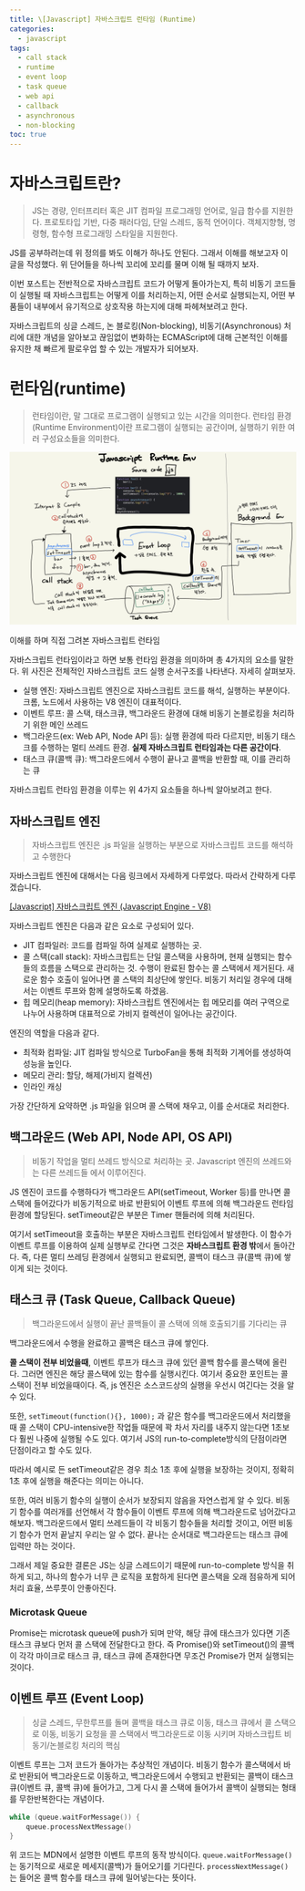 ```yaml
---
title: \[Javascript] 자바스크립트 런타임 (Runtime)
categories: 
  - javascript
tags: 
  - call stack
  - runtime
  - event loop
  - task queue
  - web api
  - callback
  - asynchronous
  - non-blocking
toc: true
---
```


# 자바스크립트란?

> JS는 경량, 인터프리터 혹은 JIT 컴파일 프로그래밍 언어로, 일급 함수를 지원한다. 프로토타입 기반, 다중 패러다임, 단일 스레드, 동적 언어이다. 객체지향형, 명령형, 함수형 프로그래밍 스타일을 지원한다.

JS를 공부하려는데 위 정의를 봐도 이해가 하나도 안된다. 그래서 이해를 해보고자 이 글을 작성했다. 위 단어들을 하나씩 꼬리에 꼬리를 물며 이해 될 때까지 보자.

이번 포스트는 전반적으로 자바스크립트 코드가 어떻게 돌아가는지, 특히 비동기 코드들이 실행될 때 자바스크립트는 어떻게 이를 처리하는지, 어떤 순서로 실행되는지, 어떤 부품들이 내부에서 유기적으로 상호작용 하는지에 대해 파헤쳐보려고 한다.

자바스크립트의 싱글 스레드, 논 블로킹(Non-blocking), 비동기(Asynchronous) 처리에 대한 개념을 알아보고 끊임없이 변화하는 ECMAScript에 대해 근본적인 이해를 유지한 채 빠르게 팔로우업 할 수 있는 개발자가 되어보자.

# 런타임(runtime)

> 런타임이란, 말 그대로 프로그램이 실행되고 있는 시간을 의미한다. 
런타임 환경(Runtime Environment)이란 프로그램이 실행되는 공간이며, 실행하기 위한 여러 구성요소들을 의미한다.

![runtime.jpeg](/assets/images/javascript/runtime.jpeg)

이해를 하며 직접 그려본 자바스크립트 런타임

자바스크립트 런타임이라고 하면 보통 런타임 환경을 의미하며 총 4가지의 요소를 말한다. 위 사진은 전체적인 자바스크립트 코드 실행 순서구조를 나타낸다. 자세히 살펴보자.

- 실행 엔진: 자바스크립트 엔진으로 자바스크립트 코드를 해석, 실행하는 부분이다. 크롬, 노드에서 사용하는 V8 엔진이 대표적이다.
- 이벤트 루프: 콜 스택, 태스크큐, 백그라운드 환경에 대해 비동기 논블로킹을 처리하기 위한 메인 쓰레드
- 백그라운드(ex: Web API, Node API 등): 실행 환경에 따라 다르지만, 비동기 태스크를 수행하는 멀티 쓰레드 환경. **실제 자바스크립트 런타임과는 다른 공간이다**.
- 태스크 큐(콜백 큐): 백그라운드에서 수행이 끝나고 콜백을 반환할 때, 이를 관리하는 큐

자바스크립트 런타임 환경을 이루는 위 4가지 요소들을 하나씩 알아보려고 한다.

## 자바스크립트 엔진

> 자바스크립트 엔진은 .js 파일을 실행하는 부분으로 자바스크립트 코드를 해석하고 수행한다

자바스크립트 엔진에 대해서는 다음 링크에서 자세하게 다루었다. 따라서 간략하게 다루겠습니다.

[[Javascript] 자바스크립트 엔진 (Javascript Engine - V8)](https://akgop.github.io/javascript/JS_EngineV8/)

자바스크립트 엔진은 다음과 같은 요소로 구성되어 있다.

- JIT 컴파일러: 코드를 컴파일 하여 실제로 실행하는 곳.
- 콜 스택(call stack): 자바스크립트는 단일 콜스택을 사용하며, 현재 실행되는 함수들의 흐름을 스택으로 관리하는 것. 수행이 완료된 함수는 콜 스택에서 제거된다. 새로운 함수 호출이 일어나면 콜 스택의 최상단에 쌓인다. 비동기 처리일 경우에 대해서는 이벤트 루프와 함께 설명하도록 하겠음.
- 힙 메모리(heap memory): 자바스크립트 엔진에서는 힙 메모리를 여러 구역으로 나누어 사용하며 대표적으로 가비지 컬렉션이 일어나는 공간이다.

엔진의 역할을 다음과 같다.

- 최적화 컴파일: JIT 컴파일 방식으로 TurboFan을 통해 최적화 기계어를 생성하여 성능을 높인다.
- 메모리 관리: 할당, 해제(가비지 컬렉션)
- 인라인 캐싱

가장 간단하게 요약하면 .js 파일을 읽으며 콜 스택에 채우고, 이를 순서대로 처리한다.

## 백그라운드 (Web API, Node API, OS API)

> 비동기 작업을 멀티 쓰레드 방식으로 처리하는 곳. 
Javascript 엔진의 쓰레드와는 다른 쓰레드들 에서 이루어진다.

JS 엔진이 코드를 수행하다가 백그라운드 API(setTimeout, Worker 등)를 만나면 콜 스택에 들어갔다가 비동기적으로 바로 반환되어 이벤트 루프에 의해 백그라운드 런타임 환경에 할당된다. setTimeout같은 부분은 Timer 핸들러에 의해 처리된다.

여기서 setTimeout을 호출하는 부분은 자바스크립트 런타임에서 발생한다. 이 함수가 이벤트 루프를 이용하여 실제 실행부로 간다면 그것은 **자바스크립트 환경 밖**에서 돌아간다. 즉, 다른 멀티 쓰레딩 환경에서 실행되고 완료되면, 콜백이 태스크 큐(콜백 큐)에 쌓이게 되는 것이다. 

## 태스크 큐 (Task Queue, Callback Queue)

> 백그라운드에서 실행이 끝난 콜백들이 콜 스택에 의해 호출되기를 기다리는 큐

백그라운드에서 수행을 완료하고 콜백은 태스크 큐에 쌓인다.

**콜 스택이 전부 비었을때**, 이벤트 루프가 태스크 큐에 있던 콜백 함수를 콜스택에 올린다. 그러면 엔진은 해당 콜스택에 있는 함수를 실행시킨다. 여기서 중요한 포인트는 콜 스택이 전부 비었을때이다. 즉, js 엔진은 소스코드상의 실행을 우선시 여긴다는 것을 알 수 있다.

또한, `setTimeout(function(){}, 1000);` 과 같은 함수를 백그라운드에서 처리했을때 콜 스택이 CPU-intensive한 작업들 때문에 꽉 차서 자리를 내주지 않는다면 1초보다 훨씬 나중에 실행될 수도 있다. 여기서 JS의 run-to-complete방식의 단점이라면 단점이라고 할 수도 있다. 

따라서 예시로 든 setTimeout같은 경우 최소 1초 후에 실행을 보장하는 것이지, 정확히 1초 후에 실행을 해준다는 의미는 아니다.

또한, 여러 비동기 함수의 실행이 순서가 보장되지 않음을 자연스럽게 알 수 있다. 비동기 함수를 여러개를 선언해서 각 함수들이 이벤트 루프에 의해 백그라운드로 넘어갔다고 해보자. 백그라운드에서 멀티 쓰레드들이 각 비동기 함수들을 처리할 것이고, 어떤 비동기 함수가 먼저 끝날지 우리는 알 수 없다. 끝나는 순서대로 백그라운드는 태스크 큐에 입력만 하는 것이다.

그래서 제일 중요한 결론은 JS는 싱글 스레드이기 때문에 run-to-complete 방식을 취하게 되고, 하나의 함수가 너무 큰 로직을 포함하게 된다면 콜스택을 오래 점유하게 되어 처리 효율, 쓰루풋이 안좋아진다.

### Microtask Queue

Promise는 microtask queue에 push가 되며 만약, 해당 큐에 태스크가 있다면 기존 태스크 큐보다 먼저 콜 스택에 전달한다고 한다. 즉 Promise()와 setTimeout()의 콜백이 각각 마이크로 태스크 큐, 태스크 큐에 존재한다면 무조건 Promise가 먼저 실행되는 것이다.

## 이벤트 루프 (Event Loop)

> 싱글 스레드, 무한루프를 돌며 콜백을 태스크 큐로 이동, 태스크 큐에서 콜 스택으로 이동, 비동기 요청을 콜 스택에서 백그라운드로 이동 시키며 자바스크립트 비동기/논블로킹 처리의 핵심

이벤트 루프는 그저 코드가 돌아가는 추상적인 개념이다. 비동기 함수가 콜스택에서 바로 반환되어 백그라운드로 이동하고, 백그라운드에서 수행되고 반환되는 콜백이 태스크 큐(이벤트 큐, 콜백 큐)에 들어가고, 그게 다시 콜 스택에 들어가서 콜백이 실행되는 형태를 무한반복한다는 개념이다.

```cpp
while (queue.waitForMessage()) {
    queue.processNextMessage()
}
```

위 코드는 MDN에서 설명한 이벤트 루프의 동작 방식이다. `queue.waitForMessage()` 는 동기적으로 새로운 메세지(콜백)가 들어오기를 기다린다. `processNextMessage()` 는 들어온 콜백 함수를 태스크 큐에 밀어넣는다는 뜻이다.